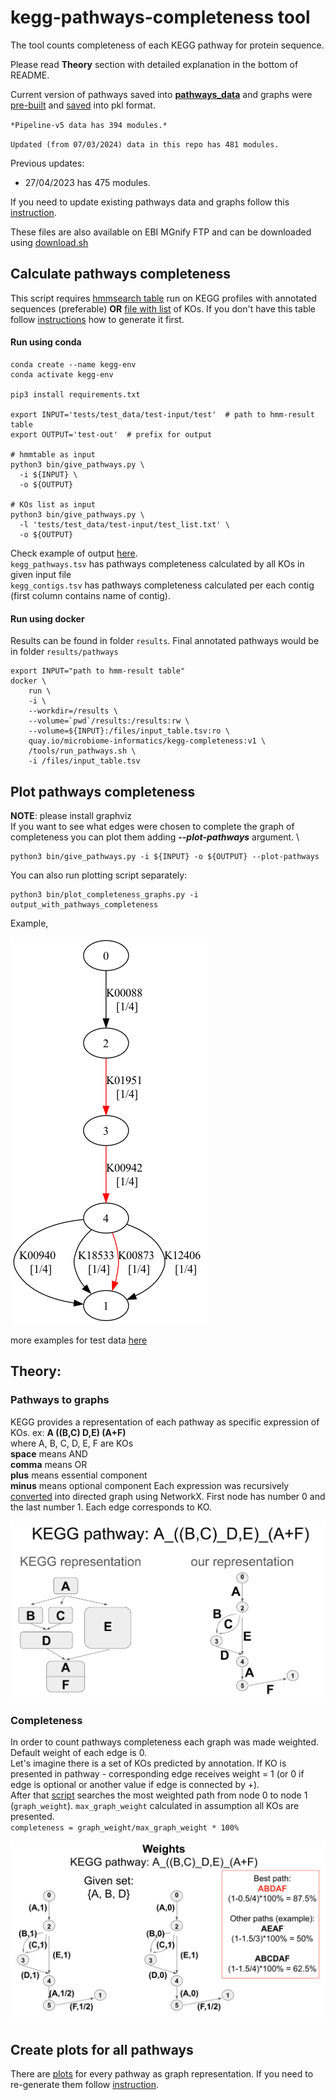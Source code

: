 # kegg-pathways-completeness tool

The tool counts completeness of each KEGG pathway for protein sequence. 

Please read **Theory** section with detailed explanation in the bottom of README. 

Current version of pathways saved into **[pathways_data](pathways_data)** and graphs were [pre-built](graphs/README.md) and [saved](graphs/updates/pipeline-v5/graphs.pkl) into pkl format. 

`*Pipeline-v5 data has 394 modules.*`

`Updated (from 07/03/2024) data in this repo has 481 modules.`

Previous updates:
- 27/04/2023 has 475 modules.

If you need to update existing pathways data and graphs follow this [instruction](pathways_data/README.md).

These files are also available on EBI MGnify FTP and can be downloaded using [download.sh](download.sh)

## Calculate pathways completeness
This script requires [hmmsearch table](tests/test_data/test-input/test) run on KEGG profiles with annotated sequences (preferable) **OR** [file with list](tests/test_data/test-input/test_list.txt) of KOs.
If you don't have this table follow [instructions](src/README.md) how to generate it first.

#### Run using conda 
```commandline
conda create --name kegg-env
conda activate kegg-env

pip3 install requirements.txt

export INPUT='tests/test_data/test-input/test'  # path to hmm-result table
export OUTPUT='test-out'  # prefix for output

# hmmtable as input
python3 bin/give_pathways.py \
  -i ${INPUT} \
  -o ${OUTPUT}

# KOs list as input
python3 bin/give_pathways.py \
  -l 'tests/test_data/test-input/test_list.txt' \
  -o ${OUTPUT}
```
Check example of output [here](tests/test_data/test-output). \
`kegg_pathways.tsv` has pathways completeness calculated by all KOs in given input file \
`kegg_contigs.tsv` has pathways completeness calculated per each contig (first column contains name of contig).


#### Run using docker
Results can be found in folder `results`. Final annotated pathways would be in folder `results/pathways`
```commandline
export INPUT="path to hmm-result table"
docker \
    run \
    -i \
    --workdir=/results \
    --volume=`pwd`/results:/results:rw \
    --volume=${INPUT}:/files/input_table.tsv:ro \
    quay.io/microbiome-informatics/kegg-completeness:v1 \
    /tools/run_pathways.sh \
    -i /files/input_table.tsv
```

## Plot pathways completeness
**NOTE**: please install graphviz \
If you want to see what edges were chosen to complete the graph of completeness you can plot them adding **_--plot-pathways_** argument. \
```commandline
python3 bin/give_pathways.py -i ${INPUT} -o ${OUTPUT} --plot-pathways
```
You can also run plotting script separately:
```commandline
python3 bin/plot_completeness_graphs.py -i output_with_pathways_completeness
```

Example,

![M00050.png](tests%2Ftest_data%2Ftest-output%2Fplots%2FM00050.png)

more examples for test data [here](tests/test_data/test-output/plots)


## Theory: 
### Pathways to graphs 
KEGG provides a representation of each pathway as specific expression of KOs.
ex: **A ((B,C) D,E) (A+F)** \
where A, B, C, D, E, F are KOs \
**space** means AND \
**comma** means OR \
**plus** means essential component \
**minus** means optional component
Each expression was recursively [converted](bin/make_graphs/make_graphs.py) into directed graph using NetworkX. First node has number 0 and the last number 1. Each edge corresponds to KO. 

![ex1.png](src%2Fimg%2Fex1.png)

### Completeness
In order to count pathways completeness each graph was made weighted. Default weight of each edge is 0. \
Let's imagine there is a set of KOs predicted by annotation. If KO is presented in pathway - corresponding edge receives weight = 1 (or 0 if edge is optional or another value if edge is connected by +). \
After that [script](bin/give_pathways.py) searches the most weighted path from node 0 to node 1 (`graph_weight`). 
`max_graph_weight` calculated in assumption all KOs are presented. \
``
completeness = graph_weight/max_graph_weight * 100%
``

![ex2.png](src%2Fimg%2Fex2.png)


## Create plots for all pathways
There are [plots](graphs/png) for every pathway as graph representation.
If you need to re-generate them follow [instruction](graphs/README.md).

